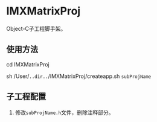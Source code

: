 # IMXMatrixProj
Object-C子工程脚手架。

## 使用方法

cd IMXMatrixProj

sh /User/`..dir..`/IMXMatrixProj/createapp.sh  `subProjName`


## 子工程配置

1. 修改`subProjName.h`文件，删除注释部分。